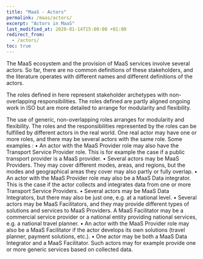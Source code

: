```yaml
---
title: "MaaS - Actors"
permalink: /maas/actors/
excerpt: "Actors in MaaS"
last_modified_at: 2020-01-14T15:00:00 +01:00
redirect_from:
  - /actors/
toc: true
---
```


The MaaS ecosystem and the provision of MaaS services involve several actors. So far, there are no common definitions of these stakeholders, and the literature operates with different names and different definitions of the actors. 
 
The roles defined in here represent stakeholder archetypes with non-overlapping responsibilities. The roles defined are partly aligned ongoing work in ISO but are more detailed to arrange for modularity and flexibility. 
 
The use of generic, non-overlapping roles arranges for modularity and flexibility. The roles and the responsibilities represented by the roles can be fulfilled by different actors in the real world. One real actor may have one or more roles, and there may be several actors with the same role. Some examples :
•	An actor with the MaaS Provider role may also have the Transport Service Provider role. This is for example the case if a public transport provider is a MaaS provider. 
•	Several actors may be MaaS Providers. They may cover different modes, areas, and regions, but the modes and geographical areas they cover may also partly or fully overlap.
•	An actor with the MaaS Provider role may also be a MaaS Data integrator. This is the case if the actor collects and integrates data from one or more Transport Service Providers. 
•	Several actors may be MaaS Data Integrators, but there may also be just one, e.g. at a national level. 
•	Several actors may be MaaS Facilitators, and they may provide different types of solutions and services to MaaS Providers. A MaaS Facilitator may be a commercial service provider or a national entity providing national services, e.g. a national travel planner.
•	An actor with the MaaS Provider role may also be a MaaS Facilitator if the actor develops its own solutions (travel planner, payment solutions, etc.). 
•	One actor may be both a MaaS Data Integrator and a MaaS Facilitator. Such actors may for example provide one or more generic services based on collected data.





